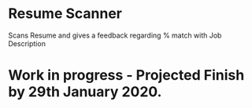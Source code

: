 # Resume Scanner
 Scans Resume and gives a feedback regarding % match with Job Description
 
 
 
 # Work in progress - Projected Finish by 29th January 2020.

